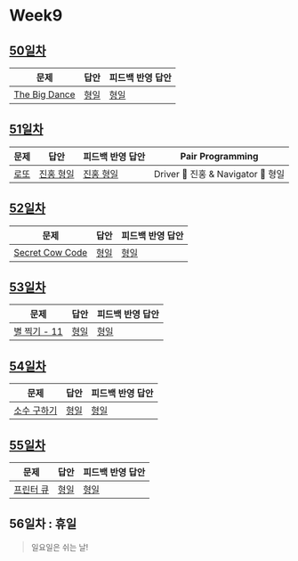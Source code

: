 # Week9

## [50일차](Day50)

| 문제                                                  | 답안                        | 피드백 반영 답안               |
| ----------------------------------------------------- | --------------------------- | ------------------------------ |
| [The Big Dance](https://www.acmicpc.net/problem/6012) | [형일](Day50/bj6012_jhi.js) | [형일](Day50/bj6012_jhi_fb.js) |

## [51일차](Day51)

| 문제                                         | 답안                                | 피드백 반영 답안                       | Pair Programming                   |
| -------------------------------------------- | ----------------------------------- | -------------------------------------- | ---------------------------------- |
| [로또](https://www.acmicpc.net/problem/6603) | [진홍 형일](Day51/bj6603_kjhjhi.js) | [진홍 형일](Day51/bj6603_kjhjhi_fb.js) | Driver 🚗 진홍 & Navigator 🧭 형일 |

## [52일차](Day52)

| 문제                                                     | 답안                         | 피드백 반영 답안                |
| -------------------------------------------------------- | ---------------------------- | ------------------------------- |
| [Secret Cow Code](https://www.acmicpc.net/problem/14454) | [형일](Day52/bj14454_jhi.js) | [형일](Day52/bj14454_jhi_fb.js) |

## [53일차](Day53)

| 문제                                                 | 답안                        | 피드백 반영 답안               |
| ---------------------------------------------------- | --------------------------- | ------------------------------ |
| [별 찍기 - 11](https://www.acmicpc.net/problem/2448) | [형일](Day53/bj2448_jhi.js) | [형일](Day53/bj2448_jhi_fb.js) |

## [54일차](Day54)

| 문제                                                | 답안                        | 피드백 반영 답안               |
| --------------------------------------------------- | --------------------------- | ------------------------------ |
| [소수 구하기](https://www.acmicpc.net/problem/1929) | [형일](Day54/bj1929_jhi.js) | [형일](Day54/bj1929_jhi_fb.js) |

## [55일차](Day55)

| 문제                                              | 답안                        | 피드백 반영 답안               |
| ------------------------------------------------- | --------------------------- | ------------------------------ |
| [프린터 큐](https://www.acmicpc.net/problem/1966) | [형일](Day55/bj1966_jhi.js) | [형일](Day55/bj1966_jhi_fb.js) |

## 56일차 : 휴일

> 일요일은 쉬는 날!
